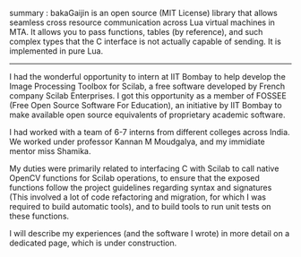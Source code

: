 summary : bakaGaijin is an open source (MIT License) library that allows seamless cross resource communication across Lua virtual machines in MTA. It allows you to pass functions, tables (by reference), and such complex types that the C interface is not actually capable of sending. It is implemented in pure Lua.

---

I had the wonderful opportunity to intern at IIT Bombay to help develop the Image Processing Toolbox for Scilab, a free software developed by French company Scilab Enterprises. I got this opportunity as a member of FOSSEE (Free Open Source Software For Education), an initiative by IIT Bombay to make available open source equivalents of proprietary academic software.

<!--more-->

 I had worked with a team of 6-7 interns from different colleges across India. We worked under professor Kannan M Moudgalya, and my immidiate mentor miss Shamika.

 My duties were primarily related to interfacing C with Scilab to call native OpenCV functions for Scilab operations, to ensure that the exposed functions follow the project guidelines regarding syntax and signatures (This involved a lot of code refactoring and migration, for which I was required to build automatic tools), and to build tools to run unit tests on these functions.

 I will describe my experiences (and the software I wrote) in more detail on a dedicated page, which is under construction.